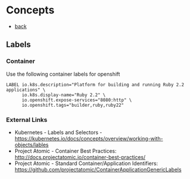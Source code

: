 # Concepts
* [back](README.md)

## Labels
### Container
Use the following container labels for openshift
```
LABEL io.k8s.description="Platform for building and running Ruby 2.2 applications" \
      io.k8s.display-name="Ruby 2.2" \
      io.openshift.expose-services="8080:http" \
      io.openshift.tags="builder,ruby,ruby22"
```

### External Links
* Kubernetes - Labels and Selectors - https://kubernetes.io/docs/concepts/overview/working-with-objects/lables
* Project Atomic - Container Best Practices: http://docs.projectatomic.io/container-best-practices/
* Project Atomic - Standard Container/Application Identifiers: https://github.com/projectatomic/ContainerApplicationGenericLabels
